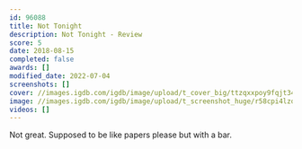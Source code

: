 ```yaml
---
id: 96088
title: Not Tonight
description: Not Tonight - Review
score: 5
date: 2018-08-15
completed: false
awards: []
modified_date: 2022-07-04
screenshots: []
cover: //images.igdb.com/igdb/image/upload/t_cover_big/ttzqxxpoy9fqjt346om5.jpg
image: //images.igdb.com/igdb/image/upload/t_screenshot_huge/r58cpi4lzqtkfnlwobu9.jpg
videos: []
---
```

Not great. Supposed to be like papers please but with a bar.